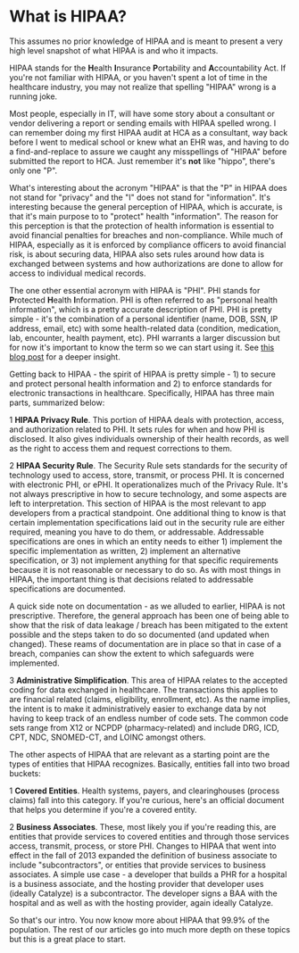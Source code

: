 # What is HIPAA?

This assumes no prior knowledge of HIPAA and is meant to present a very high level snapshot of what HIPAA is and who it impacts.

HIPAA stands for the **H**ealth **I**nsurance **P**ortability and **A**ccountability Act. If you're not familiar with HIPAA, or you haven't spent a lot of time in the healthcare industry, you may not realize that spelling "HIPAA" wrong is a running joke.

Most people, especially in IT, will have some story about a consultant or vendor delivering a report or sending emails with HIPAA spelled wrong. I can remember doing my first HIPAA audit at HCA as a consultant, way back before I went to medical school or knew what an EHR was, and having to do a find-and-replace to assure we caught any misspellings of "HIPAA" before submitted the report to HCA. Just remember it's **not** like "hippo", there's only one "P".

What's interesting about the acronym "HIPAA" is that the "P" in HIPAA does not stand for "privacy" and the "I" does not stand for "information". It's interesting because the general perception of HIPAA, which is accurate, is that it's main purpose to to "protect" health "information". The reason for this perception is that the protection of health information is essential to avoid financial penalties for breaches and non-compliance. While much of HIPAA, especially as it is enforced by compliance officers to avoid financial risk, is about securing data, HIPAA also sets rules around how data is exchanged between systems and how authorizations are done to allow for access to individual medical records.

The one other essential acronym with HIPAA is "PHI". PHI stands for **P**rotected **H**ealth **I**nformation. PHI is often referred to as "personal health information", which is a pretty accurate description of PHI. PHI is pretty simple - it's the combination of a personal identifier (name, DOB, SSN, IP address, email, etc) with some health-related data (condition, medication, lab, encounter, health payment, etc). PHI warrants a larger discussion but for now it's important to know the term so we can start using it. See [this blog post](https://www.catalyze.io/blog/2014/02/what-is-protected-health-information-or-phi) for a deeper insight.

Getting back to HIPAA - the spirit of HIPAA is pretty simple - 1) to secure and protect personal health information and 2) to enforce standards for electronic transactions in healthcare. Specifically, HIPAA has three main parts, summarized below:

1 **HIPAA Privacy Rule**. This portion of HIPAA deals with protection, access, and authorization related to PHI. It sets rules for when and how PHI is disclosed. It also gives individuals ownership of their health records, as well as the right to access them and request corrections to them.

2 **HIPAA Security Rule**. The Security Rule sets standards for the security of technology used to access, store, transmit, or process PHI. It is concerned with electronic PHI, or ePHI. It operationalizes much of the Privacy Rule. It's not always prescriptive in how to secure technology, and some aspects are left to interpretation. This section of HIPAA is the most relevant to app developers from a practical standpoint. One additional thing to know is that certain implementation specifications laid out in the security rule are either required, meaning you have to do them, or addressable. Addressable specifications are ones in which an entity needs to either 1) implement the specific implementation as written, 2) implement an alternative specification, or 3) not implement anything for that specific requirements because it is not reasonable or necessary to do so. As with most things in HIPAA, the important thing is that decisions related to addressable specifications are documented.

A quick side note on documentation - as we alluded to earlier, HIPAA is not prescriptive. Therefore, the general approach has been one of being able to show that the risk of data leakage / breach has been mitigated to the extent possible and the steps taken to do so documented (and updated when changed). These reams of documentation are in place so that in case of a breach, companies can show the extent to which safeguards were implemented.

3 **Administrative Simplification**. This area of HIPAA relates to the accepted coding for data exchanged in healthcare. The transactions this applies to are financial related (claims, eligibility, enrollment, etc). As the name implies, the intent is to make it administratively easier to exchange data by not having to keep track of an endless number of code sets. The common code sets range from X12 or NCPDP (pharmacy-related) and include DRG, ICD, CPT, NDC, SNOMED-CT, and LOINC amongst others.

The other aspects of HIPAA that are relevant as a starting point are the types of entities that HIPAA recognizes. Basically, entities fall into two broad buckets:

1 **Covered Entities**. Health systems, payers, and clearinghouses (process claims) fall into this category. If you're curious, here's an official document that helps you determine if you're a covered entity.

2 **Business Associates**. These, most likely you if you're reading this, are entities that provide services to covered entities and through those services access, transmit, process, or store PHI. Changes to HIPAA that went into effect in the fall of 2013 expanded the definition of business associate to include "subcontractors", or entities that provide services to business associates. A simple use case - a developer that builds a PHR for a hospital is a business associate, and the hosting provider that developer uses (ideally Catalyze) is a subcontractor. The developer signs a BAA with the hospital and as well as with the hosting provider, again ideally Catalyze.

So that's our intro. You now know more about HIPAA that 99.9% of the population. The rest of our articles go into much more depth on these topics but this is a great place to start.
